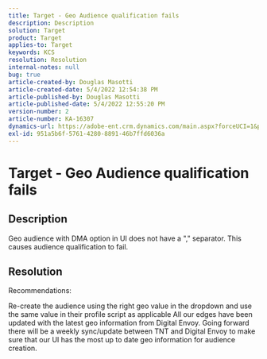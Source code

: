 ```yaml
---
title: Target - Geo Audience qualification fails
description: Description
solution: Target
product: Target
applies-to: Target
keywords: KCS
resolution: Resolution
internal-notes: null
bug: true
article-created-by: Douglas Masotti
article-created-date: 5/4/2022 12:54:38 PM
article-published-by: Douglas Masotti
article-published-date: 5/4/2022 12:55:20 PM
version-number: 2
article-number: KA-16307
dynamics-url: https://adobe-ent.crm.dynamics.com/main.aspx?forceUCI=1&pagetype=entityrecord&etn=knowledgearticle&id=0a1d1459-a9cb-ec11-a7b6-6045bd00d7cd
exl-id: 951a5b6f-5761-4280-8891-46b7ffd6036a
---
```

# Target - Geo Audience qualification fails

## Description


Geo audience with DMA option in UI does not have a "," separator. This causes audience qualification to fail.


## Resolution


Recommendations:

Re-create the audience using the right geo value in the dropdown and use the same value in their profile script as applicable
 All our edges have been updated with the latest geo information from Digital Envoy. Going forward there will be a weekly sync/update between TNT and Digital Envoy to make sure that our UI has the most up to date geo information for audience creation.
